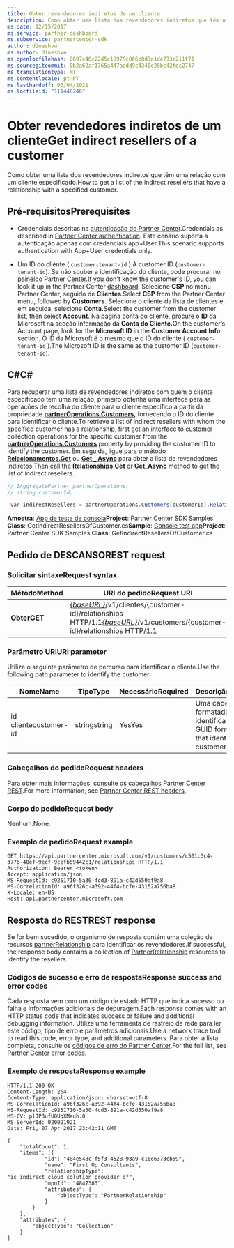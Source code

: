 ```yaml
---
title: Obter revendedores indiretos de um cliente
description: Como obter uma lista dos revendedores indiretos que têm uma relação com um cliente especificado.
ms.date: 12/15/2017
ms.service: partner-dashboard
ms.subservice: partnercenter-sdk
author: dineshvu
ms.author: dineshvu
ms.openlocfilehash: 8697c40c22d5c19979c066b8d3a1de733e211f71
ms.sourcegitcommit: 0b2a62af1765a447addd9c4340c28bc42fdc2747
ms.translationtype: MT
ms.contentlocale: pt-PT
ms.lasthandoff: 06/04/2021
ms.locfileid: "111446246"
---
```

# <a name="get-indirect-resellers-of-a-customer"></a><span data-ttu-id="3a36e-103">Obter revendedores indiretos de um cliente</span><span class="sxs-lookup"><span data-stu-id="3a36e-103">Get indirect resellers of a customer</span></span>

<span data-ttu-id="3a36e-104">Como obter uma lista dos revendedores indiretos que têm uma relação com um cliente especificado.</span><span class="sxs-lookup"><span data-stu-id="3a36e-104">How to get a list of the indirect resellers that have a relationship with a specified customer.</span></span>

## <a name="prerequisites"></a><span data-ttu-id="3a36e-105">Pré-requisitos</span><span class="sxs-lookup"><span data-stu-id="3a36e-105">Prerequisites</span></span>

- <span data-ttu-id="3a36e-106">Credenciais descritas na [autenticação do Partner Center](partner-center-authentication.md).</span><span class="sxs-lookup"><span data-stu-id="3a36e-106">Credentials as described in [Partner Center authentication](partner-center-authentication.md).</span></span> <span data-ttu-id="3a36e-107">Este cenário suporta a autenticação apenas com credenciais app+User.</span><span class="sxs-lookup"><span data-stu-id="3a36e-107">This scenario supports authentication with App+User credentials only.</span></span>

- <span data-ttu-id="3a36e-108">Um ID do cliente ( `customer-tenant-id` ).</span><span class="sxs-lookup"><span data-stu-id="3a36e-108">A customer ID (`customer-tenant-id`).</span></span> <span data-ttu-id="3a36e-109">Se não souber a identificação do cliente, pode procurar no [painel](https://partner.microsoft.com/dashboard)do Partner Center.</span><span class="sxs-lookup"><span data-stu-id="3a36e-109">If you don't know the customer's ID, you can look it up in the Partner Center [dashboard](https://partner.microsoft.com/dashboard).</span></span> <span data-ttu-id="3a36e-110">Selecione **CSP** no menu Partner Center, seguido de **Clientes**.</span><span class="sxs-lookup"><span data-stu-id="3a36e-110">Select **CSP** from the Partner Center menu, followed by **Customers**.</span></span> <span data-ttu-id="3a36e-111">Selecione o cliente da lista de clientes e, em seguida, selecione **Conta.**</span><span class="sxs-lookup"><span data-stu-id="3a36e-111">Select the customer from the customer list, then select **Account**.</span></span> <span data-ttu-id="3a36e-112">Na página conta do cliente, procure o **ID** da Microsoft na secção Informação da **Conta do Cliente.**</span><span class="sxs-lookup"><span data-stu-id="3a36e-112">On the customer’s Account page, look for the **Microsoft ID** in the **Customer Account Info** section.</span></span> <span data-ttu-id="3a36e-113">O ID da Microsoft é o mesmo que o ID do cliente ( `customer-tenant-id` ).</span><span class="sxs-lookup"><span data-stu-id="3a36e-113">The Microsoft ID is the same as the customer ID  (`customer-tenant-id`).</span></span>

## <a name="c"></a><span data-ttu-id="3a36e-114">C\#</span><span class="sxs-lookup"><span data-stu-id="3a36e-114">C\#</span></span>

<span data-ttu-id="3a36e-115">Para recuperar uma lista de revendedores indiretos com quem o cliente especificado tem uma relação, primeiro obtenha uma interface para as operações de recolha do cliente para o cliente específico a partir da propriedade [**partnerOperations.Customers,**](/dotnet/api/microsoft.store.partnercenter.ipartner.relationships) fornecendo o ID do cliente para identificar o cliente.</span><span class="sxs-lookup"><span data-stu-id="3a36e-115">To retrieve a list of indirect resellers with whom the specified customer has a relationship, first get an interface to customer collection operations for the specific customer from the [**partnerOperations.Customers**](/dotnet/api/microsoft.store.partnercenter.ipartner.relationships) property by providing the customer ID to identify the customer.</span></span> <span data-ttu-id="3a36e-116">Em seguida, ligue para o método [**Relacionamentos.Get**](/dotnet/api/microsoft.store.partnercenter.relationships.icustomerrelationshipcollection.get) ou [**Get \_ Async**](/dotnet/api/microsoft.store.partnercenter.relationships.icustomerrelationshipcollection.getasync) para obter a lista de revendedores indiretos.</span><span class="sxs-lookup"><span data-stu-id="3a36e-116">Then call the [**Relationships.Get**](/dotnet/api/microsoft.store.partnercenter.relationships.icustomerrelationshipcollection.get) or [**Get\_Async**](/dotnet/api/microsoft.store.partnercenter.relationships.icustomerrelationshipcollection.getasync) method to get the list of indirect resellers.</span></span>

``` csharp
// IAggregatePartner partnerOperations;
// string customerId;

 var indirectResellers = partnerOperations.Customers[customerId].Relationships.Get();
```

<span data-ttu-id="3a36e-117">**Amostra**: [App de teste de consola](console-test-app.md)**Project**: Partner Center SDK Samples **Class**: GetIndirectResellersOfCustomer.cs</span><span class="sxs-lookup"><span data-stu-id="3a36e-117">**Sample**: [Console test app](console-test-app.md)**Project**: Partner Center SDK Samples **Class**: GetIndirectResellersOfCustomer.cs</span></span>

## <a name="rest-request"></a><span data-ttu-id="3a36e-118">Pedido de DESCANSO</span><span class="sxs-lookup"><span data-stu-id="3a36e-118">REST request</span></span>

### <a name="request-syntax"></a><span data-ttu-id="3a36e-119">Solicitar sintaxe</span><span class="sxs-lookup"><span data-stu-id="3a36e-119">Request syntax</span></span>

| <span data-ttu-id="3a36e-120">Método</span><span class="sxs-lookup"><span data-stu-id="3a36e-120">Method</span></span>  | <span data-ttu-id="3a36e-121">URI do pedido</span><span class="sxs-lookup"><span data-stu-id="3a36e-121">Request URI</span></span>                                                                                   |
|---------|-----------------------------------------------------------------------------------------------|
| <span data-ttu-id="3a36e-122">**Obter**</span><span class="sxs-lookup"><span data-stu-id="3a36e-122">**GET**</span></span> | <span data-ttu-id="3a36e-123">[*{baseURL}*](partner-center-rest-urls.md)/v1/clientes/{customer-id}/relationships HTTP/1.1</span><span class="sxs-lookup"><span data-stu-id="3a36e-123">[*{baseURL}*](partner-center-rest-urls.md)/v1/customers/{customer-id}/relationships HTTP/1.1</span></span> |

### <a name="uri-parameter"></a><span data-ttu-id="3a36e-124">Parâmetro URI</span><span class="sxs-lookup"><span data-stu-id="3a36e-124">URI parameter</span></span>

<span data-ttu-id="3a36e-125">Utilize o seguinte parâmetro de percurso para identificar o cliente.</span><span class="sxs-lookup"><span data-stu-id="3a36e-125">Use the following path parameter to identify the customer.</span></span>

| <span data-ttu-id="3a36e-126">Nome</span><span class="sxs-lookup"><span data-stu-id="3a36e-126">Name</span></span>        | <span data-ttu-id="3a36e-127">Tipo</span><span class="sxs-lookup"><span data-stu-id="3a36e-127">Type</span></span>   | <span data-ttu-id="3a36e-128">Necessário</span><span class="sxs-lookup"><span data-stu-id="3a36e-128">Required</span></span> | <span data-ttu-id="3a36e-129">Descrição</span><span class="sxs-lookup"><span data-stu-id="3a36e-129">Description</span></span>                                           |
|-------------|--------|----------|-------------------------------------------------------|
| <span data-ttu-id="3a36e-130">id cliente</span><span class="sxs-lookup"><span data-stu-id="3a36e-130">customer-id</span></span> | <span data-ttu-id="3a36e-131">string</span><span class="sxs-lookup"><span data-stu-id="3a36e-131">string</span></span> | <span data-ttu-id="3a36e-132">Yes</span><span class="sxs-lookup"><span data-stu-id="3a36e-132">Yes</span></span>      | <span data-ttu-id="3a36e-133">Uma cadeia formatada GUID que identifica o cliente.</span><span class="sxs-lookup"><span data-stu-id="3a36e-133">A GUID formatted string that identifies the customer.</span></span> |

### <a name="request-headers"></a><span data-ttu-id="3a36e-134">Cabeçalhos do pedido</span><span class="sxs-lookup"><span data-stu-id="3a36e-134">Request headers</span></span>

<span data-ttu-id="3a36e-135">Para obter mais informações, consulte [os cabeçalhos Partner Center REST](headers.md).</span><span class="sxs-lookup"><span data-stu-id="3a36e-135">For more information, see [Partner Center REST headers](headers.md).</span></span>

### <a name="request-body"></a><span data-ttu-id="3a36e-136">Corpo do pedido</span><span class="sxs-lookup"><span data-stu-id="3a36e-136">Request body</span></span>

<span data-ttu-id="3a36e-137">Nenhum.</span><span class="sxs-lookup"><span data-stu-id="3a36e-137">None.</span></span>

### <a name="request-example"></a><span data-ttu-id="3a36e-138">Exemplo de pedido</span><span class="sxs-lookup"><span data-stu-id="3a36e-138">Request example</span></span>

```http
GET https://api.partnercenter.microsoft.com/v1/customers/c501c3c4-d776-40ef-9ecf-9cefb59442c1/relationships HTTP/1.1
Authorization: Bearer <token>
Accept: application/json
MS-RequestId: c9251710-5a30-4cd3-891a-c42d550af9a8
MS-CorrelationId: a96f326c-a392-44f4-bcfe-43152a756ba8
X-Locale: en-US
Host: api.partnercenter.microsoft.com
```

## <a name="rest-response"></a><span data-ttu-id="3a36e-139">Resposta do REST</span><span class="sxs-lookup"><span data-stu-id="3a36e-139">REST response</span></span>

<span data-ttu-id="3a36e-140">Se for bem sucedido, o organismo de resposta contém uma coleção de recursos [partnerRelationship](relationships-resources.md) para identificar os revendedores.</span><span class="sxs-lookup"><span data-stu-id="3a36e-140">If successful, the response body contains a collection of [PartnerRelationship](relationships-resources.md) resources to identify the resellers.</span></span>

### <a name="response-success-and-error-codes"></a><span data-ttu-id="3a36e-141">Códigos de sucesso e erro de resposta</span><span class="sxs-lookup"><span data-stu-id="3a36e-141">Response success and error codes</span></span>

<span data-ttu-id="3a36e-142">Cada resposta vem com um código de estado HTTP que indica sucesso ou falha e informações adicionais de depuragem.</span><span class="sxs-lookup"><span data-stu-id="3a36e-142">Each response comes with an HTTP status code that indicates success or failure and additional debugging information.</span></span> <span data-ttu-id="3a36e-143">Utilize uma ferramenta de rastreio de rede para ler este código, tipo de erro e parâmetros adicionais.</span><span class="sxs-lookup"><span data-stu-id="3a36e-143">Use a network trace tool to read this code, error type, and additional parameters.</span></span> <span data-ttu-id="3a36e-144">Para obter a lista completa, consulte os [códigos de erro do Partner Center](error-codes.md).</span><span class="sxs-lookup"><span data-stu-id="3a36e-144">For the full list, see [Partner Center error codes](error-codes.md).</span></span>

### <a name="response-example"></a><span data-ttu-id="3a36e-145">Exemplo de resposta</span><span class="sxs-lookup"><span data-stu-id="3a36e-145">Response example</span></span>

```http
HTTP/1.1 200 OK
Content-Length: 264
Content-Type: application/json; charset=utf-8
MS-CorrelationId: a96f326c-a392-44f4-bcfe-43152a756ba8
MS-RequestId: c9251710-5a30-4cd3-891a-c42d550af9a8
MS-CV: plJP3ufU0UqXMeuh.0
MS-ServerId: 020021921
Date: Fri, 07 Apr 2017 23:42:11 GMT

{
    "totalCount": 1,
    "items": [{
            "id": "484e548c-f5f3-4528-93a9-c16c6373cb59",
            "name": "First Up Consultants",
            "relationshipType": "is_indirect_cloud_solution_provider_of",
            "mpnId": "4847383",
            "attributes": {
                "objectType": "PartnerRelationship"
            }
        }
    ],
    "attributes": {
        "objectType": "Collection"
    }
}
```
